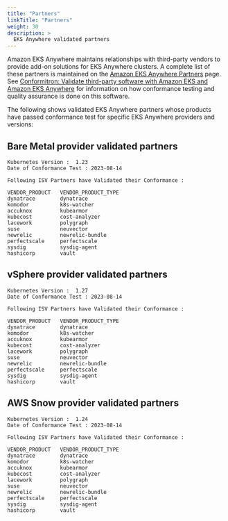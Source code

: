 ```yaml
---
title: "Partners"
linkTitle: "Partners"
weight: 30
description: >
  EKS Anywhere validated partners
---
```


Amazon EKS Anywhere maintains relationships with third-party vendors to provide add-on solutions for EKS Anywhere clusters.
A complete list of these partners is maintained on the [Amazon EKS Anywhere Partners](https://aws.amazon.com/eks/eks-anywhere/partners/) page.
See [Conformitron: Validate third-party software with Amazon EKS and Amazon EKS Anywhere](https://aws.amazon.com/blogs/containers/conformitron-validate-third-party-software-with-amazon-eks-and-amazon-eks-anywhere/) for information on how conformance testing and quality assurance is done on this software.

The following shows validated EKS Anywhere partners whose products have passed conformance test for specific EKS Anywhere providers and versions:

## Bare Metal provider validated partners

```
Kubernetes Version :  1.23 
Date of Conformance Test : 2023-08-14
 
Following ISV Partners have Validated their Conformance : 
 
VENDOR_PRODUCT   VENDOR_PRODUCT_TYPE
dynatrace        dynatrace
komodor          k8s-watcher
accuknox         kubearmor
kubecost         cost-analyzer
lacework         polygraph
suse             neuvector
newrelic         newrelic-bundle
perfectscale     perfectscale
sysdig           sysdig-agent
hashicorp        vault
```

## vSphere provider validated partners

```
Kubernetes Version :  1.27 
Date of Conformance Test : 2023-08-14
 
Following ISV Partners have Validated their Conformance : 
 
VENDOR_PRODUCT   VENDOR_PRODUCT_TYPE
dynatrace        dynatrace
komodor          k8s-watcher
accuknox         kubearmor
kubecost         cost-analyzer
lacework         polygraph
suse             neuvector
newrelic         newrelic-bundle
perfectscale     perfectscale
sysdig           sysdig-agent
hashicorp        vault
```

## AWS Snow provider validated partners

```
Kubernetes Version :  1.24 
Date of Conformance Test : 2023-08-14
 
Following ISV Partners have Validated their Conformance : 
 
VENDOR_PRODUCT   VENDOR_PRODUCT_TYPE
dynatrace        dynatrace
komodor          k8s-watcher
accuknox         kubearmor
kubecost         cost-analyzer
lacework         polygraph
suse             neuvector
newrelic         newrelic-bundle
perfectscale     perfectscale
sysdig           sysdig-agent
hashicorp        vault
```
